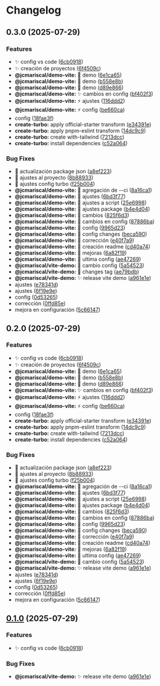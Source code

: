# Changelog

## 0.3.0 (2025-07-29)

### Features

* :sparkles: config vs code ([6cb0918](https://github.com/jcarlosMariscal/publish-packages/commit/6cb09183e856ee1001baea5b0552bdc0550501d8))
* :sparkles: creación de proyectos ([6f4509c](https://github.com/jcarlosMariscal/publish-packages/commit/6f4509c280768a92537e38ae820c26a724e3d3fe))
* **@jcmariscal/demo-vite:** :art: demo ([6e1ca65](https://github.com/jcarlosMariscal/publish-packages/commit/6e1ca6556f3253de911d8927c4bc2f4f634df1b8))
* **@jcmariscal/demo-vite:** :art: demo ([b558e8b](https://github.com/jcarlosMariscal/publish-packages/commit/b558e8b874a60c5a139c020d439ded01eb67de6a))
* **@jcmariscal/demo-vite:** :art: demo ([d89e866](https://github.com/jcarlosMariscal/publish-packages/commit/d89e866b2489333f97cf4b61f944a921f50de2d1))
* **@jcmariscal/demo-vite:** :sparkles: cambios en config ([bf402f3](https://github.com/jcarlosMariscal/publish-packages/commit/bf402f3f92258263ef9138be7b1a4888bd06c2a9))
* **@jcmariscal/demo-vite:** :zap: ajustes ([116ddd2](https://github.com/jcarlosMariscal/publish-packages/commit/116ddd2fec3c89ab0b4a7c5fc8aeaccd5e726dc4))
* **@jcmariscal/demo-vite:** :zap: config ([be660ca](https://github.com/jcarlosMariscal/publish-packages/commit/be660caf01d5f177599a3ff01e026825a8f1c389))
* config ([18fae3f](https://github.com/jcarlosMariscal/publish-packages/commit/18fae3f5784d50e958333b6b49ba93a18e5aa17d))
* **create-turbo:** apply official-starter transform ([e34391e](https://github.com/jcarlosMariscal/publish-packages/commit/e34391e1bb2130c7472e0a7eb5e52776247c3e4b))
* **create-turbo:** apply pnpm-eslint transform ([14dc9c9](https://github.com/jcarlosMariscal/publish-packages/commit/14dc9c99e2998a93418932181278ccbbfebf9988))
* **create-turbo:** create with-tailwind ([7213dcc](https://github.com/jcarlosMariscal/publish-packages/commit/7213dccacf7cec472dd1fbaf86011499cd9a86a5))
* **create-turbo:** install dependencies ([c52a064](https://github.com/jcarlosMariscal/publish-packages/commit/c52a064001d0ca5396572ed5001ae0f94abf52ac))

### Bug Fixes

* :bug: actualización package json ([a8ef223](https://github.com/jcarlosMariscal/publish-packages/commit/a8ef2237aa715a1fb66c63486c4e83e3824a3e7f))
* :bug: ajustes al proyecto ([8b88933](https://github.com/jcarlosMariscal/publish-packages/commit/8b8893360b256312a3a7c6611d8e75de3a0aa0bc))
* :bug: ajustes config turbo ([f25b004](https://github.com/jcarlosMariscal/publish-packages/commit/f25b0048d2058d8347b8a5eaef18438ac4ee2c9f))
* **@jcmariscal/demo-vite:** :bug: agregación de --ci ([8a16ca1](https://github.com/jcarlosMariscal/publish-packages/commit/8a16ca13f8a4628ff81c34ca2feb1f4404d901d9))
* **@jcmariscal/demo-vite:** :bug: ajustes ([6bd3f77](https://github.com/jcarlosMariscal/publish-packages/commit/6bd3f775d36fdb6125ca9e7fdcb223379c711eda))
* **@jcmariscal/demo-vite:** :bug: ajustes a script ([25e6998](https://github.com/jcarlosMariscal/publish-packages/commit/25e6998d6829807101a069a7d0ef9e0f9aa18640))
* **@jcmariscal/demo-vite:** :bug: ajustes package ([b4e4d04](https://github.com/jcarlosMariscal/publish-packages/commit/b4e4d04be4db974808ac90b5a8985bb805a6eb6d))
* **@jcmariscal/demo-vite:** :bug: cambios ([825f6d3](https://github.com/jcarlosMariscal/publish-packages/commit/825f6d3ceb56f9620bf8d2832c1ccc9f03a43fbd))
* **@jcmariscal/demo-vite:** :bug: cambios en config ([87886ba](https://github.com/jcarlosMariscal/publish-packages/commit/87886ba8ad4d0e09178ce1798154bfbe73df1516))
* **@jcmariscal/demo-vite:** :bug: config ([9965d23](https://github.com/jcarlosMariscal/publish-packages/commit/9965d23a8a58470018e599d19c74c68c0c8fc441))
* **@jcmariscal/demo-vite:** :bug: config changes ([beca590](https://github.com/jcarlosMariscal/publish-packages/commit/beca59046beab5a944c7db4b34103455ad308118))
* **@jcmariscal/demo-vite:** :bug: corrección ([e40f7a9](https://github.com/jcarlosMariscal/publish-packages/commit/e40f7a99165f55ceac79ba80333607359dbb53a4))
* **@jcmariscal/demo-vite:** :bug: creación readme ([cd40a74](https://github.com/jcarlosMariscal/publish-packages/commit/cd40a74f3715ba77de5f41d3c5f2bae3a75c99a5))
* **@jcmariscal/demo-vite:** :bug: mejoras ([6a82f19](https://github.com/jcarlosMariscal/publish-packages/commit/6a82f196f541c714d71de9579e9a228047f902cb))
* **@jcmariscal/demo-vite:** :bug: ultima config ([ae47269](https://github.com/jcarlosMariscal/publish-packages/commit/ae47269e248095cd500d9373de28c282fab2bd02))
* **@jcmariscal/vite-demo:** :bug: cambio config ([5a54523](https://github.com/jcarlosMariscal/publish-packages/commit/5a545239a2b26bb0a8e4140e8362777412639946))
* **@jcmariscal/vite-demo:** :bug: changes tag ([ae79bdb](https://github.com/jcarlosMariscal/publish-packages/commit/ae79bdbd75fc32ae9f6f45886b04269e4f10068c))
* **@jcmariscal/vite-demo:** :sparkles: release vite demo ([a961e1e](https://github.com/jcarlosMariscal/publish-packages/commit/a961e1ea948437ac970671516f2cdcb962dbc26a))
* ajustes ([e78341d](https://github.com/jcarlosMariscal/publish-packages/commit/e78341d1eb64264576923b77329d4bc4f5b9720b))
* ajustes ([6f19e9e](https://github.com/jcarlosMariscal/publish-packages/commit/6f19e9e132bdb666945ca158e0c5d937d402bd4c))
* config ([0d53265](https://github.com/jcarlosMariscal/publish-packages/commit/0d532654191c51379b60ef17a0200c089a480617))
* corrección ([0ffd85e](https://github.com/jcarlosMariscal/publish-packages/commit/0ffd85e25228405aa8513cc636b81992436af550))
* mejora en configuración ([5c66147](https://github.com/jcarlosMariscal/publish-packages/commit/5c66147cdc953662cee4a4f78703c171e604bafe))

## 0.2.0 (2025-07-29)

### Features

* :sparkles: config vs code ([6cb0918](https://github.com/jcarlosMariscal/publish-packages/commit/6cb09183e856ee1001baea5b0552bdc0550501d8))
* :sparkles: creación de proyectos ([6f4509c](https://github.com/jcarlosMariscal/publish-packages/commit/6f4509c280768a92537e38ae820c26a724e3d3fe))
* **@jcmariscal/demo-vite:** :art: demo ([6e1ca65](https://github.com/jcarlosMariscal/publish-packages/commit/6e1ca6556f3253de911d8927c4bc2f4f634df1b8))
* **@jcmariscal/demo-vite:** :art: demo ([b558e8b](https://github.com/jcarlosMariscal/publish-packages/commit/b558e8b874a60c5a139c020d439ded01eb67de6a))
* **@jcmariscal/demo-vite:** :art: demo ([d89e866](https://github.com/jcarlosMariscal/publish-packages/commit/d89e866b2489333f97cf4b61f944a921f50de2d1))
* **@jcmariscal/demo-vite:** :sparkles: cambios en config ([bf402f3](https://github.com/jcarlosMariscal/publish-packages/commit/bf402f3f92258263ef9138be7b1a4888bd06c2a9))
* **@jcmariscal/demo-vite:** :zap: ajustes ([116ddd2](https://github.com/jcarlosMariscal/publish-packages/commit/116ddd2fec3c89ab0b4a7c5fc8aeaccd5e726dc4))
* **@jcmariscal/demo-vite:** :zap: config ([be660ca](https://github.com/jcarlosMariscal/publish-packages/commit/be660caf01d5f177599a3ff01e026825a8f1c389))
* config ([18fae3f](https://github.com/jcarlosMariscal/publish-packages/commit/18fae3f5784d50e958333b6b49ba93a18e5aa17d))
* **create-turbo:** apply official-starter transform ([e34391e](https://github.com/jcarlosMariscal/publish-packages/commit/e34391e1bb2130c7472e0a7eb5e52776247c3e4b))
* **create-turbo:** apply pnpm-eslint transform ([14dc9c9](https://github.com/jcarlosMariscal/publish-packages/commit/14dc9c99e2998a93418932181278ccbbfebf9988))
* **create-turbo:** create with-tailwind ([7213dcc](https://github.com/jcarlosMariscal/publish-packages/commit/7213dccacf7cec472dd1fbaf86011499cd9a86a5))
* **create-turbo:** install dependencies ([c52a064](https://github.com/jcarlosMariscal/publish-packages/commit/c52a064001d0ca5396572ed5001ae0f94abf52ac))

### Bug Fixes

* :bug: actualización package json ([a8ef223](https://github.com/jcarlosMariscal/publish-packages/commit/a8ef2237aa715a1fb66c63486c4e83e3824a3e7f))
* :bug: ajustes al proyecto ([8b88933](https://github.com/jcarlosMariscal/publish-packages/commit/8b8893360b256312a3a7c6611d8e75de3a0aa0bc))
* :bug: ajustes config turbo ([f25b004](https://github.com/jcarlosMariscal/publish-packages/commit/f25b0048d2058d8347b8a5eaef18438ac4ee2c9f))
* **@jcmariscal/demo-vite:** :bug: agregación de --ci ([8a16ca1](https://github.com/jcarlosMariscal/publish-packages/commit/8a16ca13f8a4628ff81c34ca2feb1f4404d901d9))
* **@jcmariscal/demo-vite:** :bug: ajustes ([6bd3f77](https://github.com/jcarlosMariscal/publish-packages/commit/6bd3f775d36fdb6125ca9e7fdcb223379c711eda))
* **@jcmariscal/demo-vite:** :bug: ajustes a script ([25e6998](https://github.com/jcarlosMariscal/publish-packages/commit/25e6998d6829807101a069a7d0ef9e0f9aa18640))
* **@jcmariscal/demo-vite:** :bug: ajustes package ([b4e4d04](https://github.com/jcarlosMariscal/publish-packages/commit/b4e4d04be4db974808ac90b5a8985bb805a6eb6d))
* **@jcmariscal/demo-vite:** :bug: cambios ([825f6d3](https://github.com/jcarlosMariscal/publish-packages/commit/825f6d3ceb56f9620bf8d2832c1ccc9f03a43fbd))
* **@jcmariscal/demo-vite:** :bug: cambios en config ([87886ba](https://github.com/jcarlosMariscal/publish-packages/commit/87886ba8ad4d0e09178ce1798154bfbe73df1516))
* **@jcmariscal/demo-vite:** :bug: config ([9965d23](https://github.com/jcarlosMariscal/publish-packages/commit/9965d23a8a58470018e599d19c74c68c0c8fc441))
* **@jcmariscal/demo-vite:** :bug: config changes ([beca590](https://github.com/jcarlosMariscal/publish-packages/commit/beca59046beab5a944c7db4b34103455ad308118))
* **@jcmariscal/demo-vite:** :bug: corrección ([e40f7a9](https://github.com/jcarlosMariscal/publish-packages/commit/e40f7a99165f55ceac79ba80333607359dbb53a4))
* **@jcmariscal/demo-vite:** :bug: creación readme ([cd40a74](https://github.com/jcarlosMariscal/publish-packages/commit/cd40a74f3715ba77de5f41d3c5f2bae3a75c99a5))
* **@jcmariscal/demo-vite:** :bug: mejoras ([6a82f19](https://github.com/jcarlosMariscal/publish-packages/commit/6a82f196f541c714d71de9579e9a228047f902cb))
* **@jcmariscal/demo-vite:** :bug: ultima config ([ae47269](https://github.com/jcarlosMariscal/publish-packages/commit/ae47269e248095cd500d9373de28c282fab2bd02))
* **@jcmariscal/vite-demo:** :bug: cambio config ([5a54523](https://github.com/jcarlosMariscal/publish-packages/commit/5a545239a2b26bb0a8e4140e8362777412639946))
* **@jcmariscal/vite-demo:** :sparkles: release vite demo ([a961e1e](https://github.com/jcarlosMariscal/publish-packages/commit/a961e1ea948437ac970671516f2cdcb962dbc26a))
* ajustes ([e78341d](https://github.com/jcarlosMariscal/publish-packages/commit/e78341d1eb64264576923b77329d4bc4f5b9720b))
* ajustes ([6f19e9e](https://github.com/jcarlosMariscal/publish-packages/commit/6f19e9e132bdb666945ca158e0c5d937d402bd4c))
* config ([0d53265](https://github.com/jcarlosMariscal/publish-packages/commit/0d532654191c51379b60ef17a0200c089a480617))
* corrección ([0ffd85e](https://github.com/jcarlosMariscal/publish-packages/commit/0ffd85e25228405aa8513cc636b81992436af550))
* mejora en configuración ([5c66147](https://github.com/jcarlosMariscal/publish-packages/commit/5c66147cdc953662cee4a4f78703c171e604bafe))

## [0.1.0](https://github.com/jcarlosMariscal/publish-packages/compare/v0.2.11...v0.1.0) (2025-07-29)

### Features

* :sparkles: config vs code ([6cb0918](https://github.com/jcarlosMariscal/publish-packages/commit/6cb09183e856ee1001baea5b0552bdc0550501d8))

### Bug Fixes

* **@jcmariscal/vite-demo:** :sparkles: release vite demo ([a961e1e](https://github.com/jcarlosMariscal/publish-packages/commit/a961e1ea948437ac970671516f2cdcb962dbc26a))
